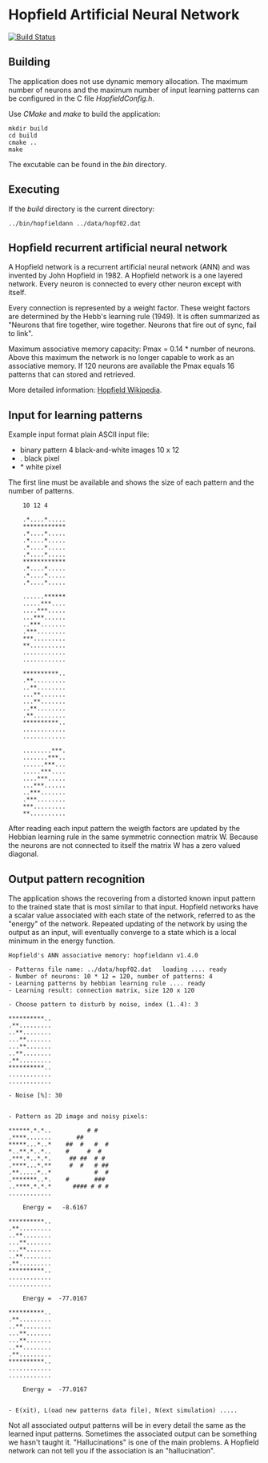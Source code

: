 # Hopfield Artificial Neural Network

[![Build Status](https://travis-ci.org/josokw/HopfieldANN.svg?branch=master)](https://travis-ci.org/josokw/HopfieldANN)

## Building

The application does not use dynamic memory allocation.
The maximum number of neurons and the maximum number of input learning patterns
can be configured in the C file *HopfieldConfig.h*.

Use *CMake* and *make* to build the application:

    mkdir build
    cd build
    cmake ..
    make

The excutable can be found in the *bin* directory.

## Executing

If the *build* directory is the current directory:

    ../bin/hopfieldann ../data/hopf02.dat

## Hopfield recurrent artificial neural network

A Hopfield network is a recurrent artificial neural network (ANN) and was
invented by John Hopfield in 1982. A Hopfield network is a one layered
network.
Every neuron is connected to every other neuron except with itself.

Every connection is represented by a weight factor. These weight factors
are determined by the Hebb's learning rule (1949). It is often summarized
as "Neurons that fire together, wire together. Neurons that fire out of
sync, fail to link".

Maximum associative memory capacity: Pmax = 0.14 * number of neurons.
Above this maximum the network is no longer capable to work as an associative 
memory. 
If 120 neurons are available the Pmax equals 16 patterns that can stored 
and retrieved.

More detailed information:
[Hopfield Wikipedia](https://en.wikipedia.org/wiki/Hopfield_network).

## Input for learning patterns

Example input format plain ASCII input file:

- binary pattern 4 black-and-white images 10 x 12
- . black pixel
- \* white pixel

The first line must be available and shows the size of each pattern and
the number of patterns.

        10 12 4

        .*....*.....
        ************
        .*....*.....
        .*....*.....
        .*....*.....
        .*....*.....
        ************
        .*....*.....
        .*....*.....
        .*....*.....

        ......******
        .....***....
        ....***.....
        ...***......
        ..***.......
        .***........
        ***.........
        **..........
        ............
        ............

        **********..
        .**.........
        ..**........
        ...**.......
        ...**.......
        ..**........
        .**.........
        **********..
        ............
        ............

        ........***.
        .......***..
        ......***...
        .....***....
        ....***.....
        ...***......
        ..***.......
        .***........
        ***.........
        **..........

After reading each input pattern the weigth factors are updated by the
Hebbian learning rule in the same symmetric connection matrix W.
Because the neurons are not connected to itself the matrix W has a zero
valued diagonal.

## Output pattern recognition

The application shows the recovering from a distorted known input pattern 
to the trained state that is most similar to that input.
Hopfield networks have a scalar value associated with each state of the
network, referred to as the "energy" of the network.
Repeated updating of the network by using the output as an input, will
eventually converge to a state which is a local minimum in the energy
function.

    Hopfield's ANN associative memory: hopfieldann v1.4.0

    - Patterns file name: ../data/hopf02.dat   loading .... ready
    - Number of neurons: 10 * 12 = 120, number of patterns: 4
    - Learning patterns by hebbian learning rule .... ready
    - Learning result: connection matrix, size 120 x 120

    - Choose pattern to disturb by noise, index (1..4): 3

    **********..
    .**.........
    ..**........
    ...**.......
    ...**.......
    ..**........
    .**.........
    **********..
    ............
    ............

    - Noise [%]: 30


    - Pattern as 2D image and noisy pixels:

    ******.*.*..          # #
    .****.......       ##
    *****...*..*    ##  #   #  #
    *..**.*..*..    #     #  #
    .***.*..*.*.     ## ##  # #
    .****...*.**     #  #   # ##
    .**.....*..*            #  #
    .*******..*.    #       ###
    ..****.*.*.*      #### # # #
    ............

        Energy =   -8.6167

    **********..
    .**.........
    ..**........
    ...**.......
    ...**.......
    ..**........
    .**.........
    **********..
    ............
    ............

        Energy =  -77.0167

    **********..
    .**.........
    ..**........
    ...**.......
    ...**.......
    ..**........
    .**.........
    **********..
    ............
    ............

        Energy =  -77.0167


    - E(xit), L(oad new patterns data file), N(ext simulation) .....

Not all associated output patterns will be in every detail the same as the
learned input patterns.
Sometimes the associated output can be something we hasn't taught it.
"Hallucinations" is one of the main problems.
A Hopfield network can not tell you if the association is an
"hallucination".
